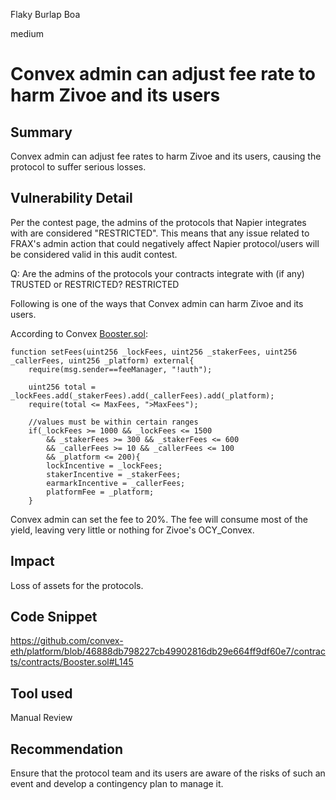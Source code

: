 Flaky Burlap Boa

medium

# Convex admin can adjust fee rate to harm Zivoe and its users

## Summary

Convex admin can adjust fee rates to harm Zivoe and its users, causing the protocol to suffer serious losses.

## Vulnerability Detail

Per the contest page, the admins of the protocols that Napier integrates with are considered "RESTRICTED". This means that any issue related to FRAX's admin action that could negatively affect Napier protocol/users will be considered valid in this audit contest.

Q: Are the admins of the protocols your contracts integrate with (if any) TRUSTED or RESTRICTED?
RESTRICTED

Following is one of the ways that Convex admin can harm Zivoe and its users.

According to Convex [Booster.sol](https://github.com/convex-eth/platform/blob/46888db798227cb49902816db29e664ff9df60e7/contracts/contracts/Booster.sol#L145-L161): 

    function setFees(uint256 _lockFees, uint256 _stakerFees, uint256 _callerFees, uint256 _platform) external{
        require(msg.sender==feeManager, "!auth");

        uint256 total = _lockFees.add(_stakerFees).add(_callerFees).add(_platform);
        require(total <= MaxFees, ">MaxFees");

        //values must be within certain ranges     
        if(_lockFees >= 1000 && _lockFees <= 1500
            && _stakerFees >= 300 && _stakerFees <= 600
            && _callerFees >= 10 && _callerFees <= 100
            && _platform <= 200){
            lockIncentive = _lockFees;
            stakerIncentive = _stakerFees;
            earmarkIncentive = _callerFees;
            platformFee = _platform;
        }

Convex admin can set the fee to 20%. The fee will consume most of the yield, leaving very little or nothing for Zivoe's OCY_Convex.

## Impact

Loss of assets for the protocols.

## Code Snippet

https://github.com/convex-eth/platform/blob/46888db798227cb49902816db29e664ff9df60e7/contracts/contracts/Booster.sol#L145

## Tool used

Manual Review

## Recommendation

Ensure that the protocol team and its users are aware of the risks of such an event and develop a contingency plan to manage it.